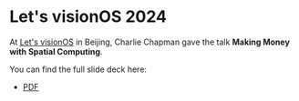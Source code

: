 # Let's visionOS 2024

At [Let's visionOS](https://letsvisionos24.swiftgg.team/en/) in Beijing, Charlie Chapman gave the talk **Making Money with Spatial Computing**.

You can find the full slide deck here:
* [PDF](./2024-03-31%20Lets%20visionOS%20-%20Making%20Money%20with%20Spatial%20Computing.pdf)